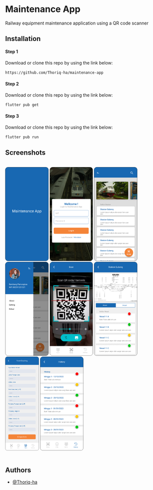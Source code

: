 # Maintenance App
Railway equipment maintenance application using a QR code scanner

## Installation

#### Step 1
Download or clone this repo by using the link below:

```bash
https://github.com/Thoriq-ha/maintenance-app
```

#### Step 2
Download or clone this repo by using the link below:

```bash
flutter pub get 
```


#### Step 3
Download or clone this repo by using the link below:

```bash
flutter pub run 
```
## Screenshots

<br />
<div>
  <img src="https://github.com/Thoriq-ha/maintenance-app/blob/master/demo/1.png?raw=true" alt="Light theme" height="300">
  <img src="https://github.com/Thoriq-ha/maintenance-app/blob/master/demo/2.png?raw=true" alt="Dark theme" height="300">  
  <img src="https://github.com/Thoriq-ha/maintenance-app/blob/master/demo/3.png?raw=true" alt="Dark theme" height="300">  
  <img src="https://github.com/Thoriq-ha/maintenance-app/blob/master/demo/4.png?raw=true" alt="Dark theme" height="300">  
  <img src="https://github.com/Thoriq-ha/maintenance-app/blob/master/demo/5.png?raw=true" alt="Dark theme" height="300">  
  <img src="https://github.com/Thoriq-ha/maintenance-app/blob/master/demo/6.png?raw=true" alt="Dark theme" height="300">  
  <img src="https://github.com/Thoriq-ha/maintenance-app/blob/master/demo/7.png?raw=true" alt="Dark theme" height="300">  
  <img src="https://github.com/Thoriq-ha/maintenance-app/blob/master/demo/8.png?raw=true" alt="Dark theme" height="300">  
</div>
<br />



## Authors

- [@Thoriq-ha](https://www.github.com/Thoriq-ha)

